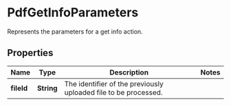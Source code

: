 

# PdfGetInfoParameters

Represents the parameters for a get info action.
## Properties

Name | Type | Description | Notes
------------ | ------------- | ------------- | -------------
**fileId** | **String** | The identifier of the previously uploaded file to be processed. | 



